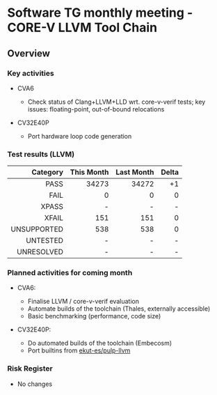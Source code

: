 # Software TG monthly meeting - CORE-V LLVM Tool Chain

## Overview

### Key activities

* CVA6
  * Check status of Clang+LLVM+LLD wrt. core-v-verif tests; key issues: floating-point, out-of-bound relocations

* CV32E40P
  * Port hardware loop code generation

### Test results (LLVM)

| Category    | This Month | Last Month | Delta |
| -----------:| ----------:| ----------:| -----:|
| PASS        | 34273      | 34272      | +1    |
| FAIL        | 0          | 0          | 0     |
| XPASS       | -          | -          | -     |
| XFAIL       | 151        | 151        | 0     |
| UNSUPPORTED | 538        | 538        | 0     |
| UNTESTED    | -          | -          | -     |
| UNRESOLVED  | -          | -          | -     |

### Planned activities for coming month

* CVA6:
  * Finalise LLVM / core-v-verif evaluation
  * Automate builds of the toolchain (Thales, externally accessible)
  * Basic benchmarking (performance, code size)

* CV32E40P:
  * Do automated builds of the toolchain (Embecosm)
  * Port builtins from [ekut-es/pulp-llvm]

[ekut-es/pulp-llvm]: https://github.com/ekut-es/pulp-llvm

### Risk Register

* No changes
